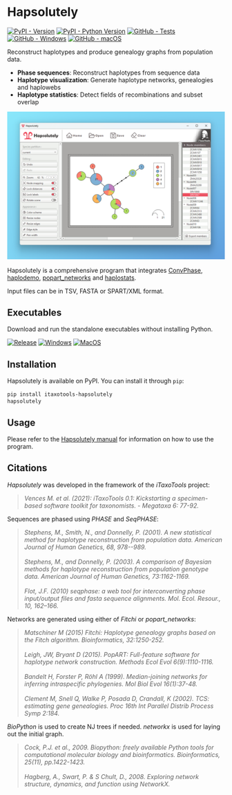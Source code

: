# Hapsolutely

[![PyPI - Version](https://img.shields.io/pypi/v/itaxotools-hapsolutely?color=tomato)](
    https://pypi.org/project/itaxotools-hapsolutely)
[![PyPI - Python Version](https://img.shields.io/pypi/pyversions/itaxotools-hapsolutely)](
    https://pypi.org/project/itaxotools-hapsolutely)
[![GitHub - Tests](https://img.shields.io/github/actions/workflow/status/iTaxoTools/Hapsolutely/test.yml?label=tests)](
    https://github.com/iTaxoTools/Hapsolutely/actions/workflows/test.yml)
[![GitHub - Windows](https://img.shields.io/github/actions/workflow/status/iTaxoTools/Hapsolutely/windows.yml?label=windows)](
    https://github.com/iTaxoTools/Hapsolutely/actions/workflows/windows.yml)
[![GitHub - macOS](https://img.shields.io/github/actions/workflow/status/iTaxoTools/Hapsolutely/macos.yml?label=macos)](
    https://github.com/iTaxoTools/Hapsolutely/actions/workflows/macos.yml)

Reconstruct haplotypes and produce genealogy graphs from population data.

- **Phase sequences**: Reconstruct haplotypes from sequence data
- **Haplotype visualization**: Generate haplotype networks, genealogies and haplowebs
- **Haplotype statistics**: Detect fields of recombinations and subset overlap

![Screenshot](https://raw.githubusercontent.com/iTaxoTools/Hapsolutely/v0.2.1/images/screenshot.png)

Hapsolutely is a comprehensive program that integrates [ConvPhase](https://github.com/iTaxoTools/ConvPhaseGui), [haplodemo](https://github.com/iTaxoTools/haplodemo), [popart_networks](https://github.com/iTaxoTools/popart_network) and [haplostats](https://github.com/iTaxoTools/haplostats).

Input files can be in TSV, FASTA or SPART/XML format.

## Executables

Download and run the standalone executables without installing Python.

[![Release](https://img.shields.io/badge/release-0.2.0-red?style=for-the-badge)](
    https://github.com/iTaxoTools/Hapsolutely/releases/v0.2.1)
[![Windows](https://img.shields.io/badge/Windows-blue.svg?style=for-the-badge&logo=windows)](
    https://github.com/iTaxoTools/Hapsolutely/releases/download/v0.2.1/Hapsolutely-0.2.0-windows-x64.exe)
[![MacOS](https://img.shields.io/badge/macOS-slategray.svg?style=for-the-badge&logo=apple)](
    https://github.com/iTaxoTools/Hapsolutely/releases/download/v0.2.1/Hapsolutely-0.2.0-macos-universal2.dmg)

## Installation

Hapsolutely is available on PyPI. You can install it through `pip`:

```
pip install itaxotools-hapsolutely
hapsolutely
```

## Usage

Please refer to the [Hapsolutely manual](https://itaxotools.org/Hapsolutely_manual_07Nov2023.pdf) for information on how to use the program.

## Citations

*Hapsolutely* was developed in the framework of the *iTaxoTools* project:

> *Vences M. et al. (2021): iTaxoTools 0.1: Kickstarting a specimen-based software toolkit for taxonomists. - Megataxa 6: 77-92.*

Sequences are phased using *PHASE* and *SeqPHASE*:

> *Stephens, M., Smith, N., and Donnelly, P. (2001). A new statistical method for haplotype reconstruction from population data. American Journal of Human Genetics, 68, 978--989.*
> <br><br>
> *Stephens, M., and Donnelly, P. (2003). A comparison of Bayesian methods for haplotype reconstruction from population genotype data. American Journal of Human Genetics, 73:1162-1169.*
> <br><br>
> *Flot, J.F. (2010) seqphase: a web tool for interconverting phase input/output files and fasta sequence alignments. Mol. Ecol. Resour., 10, 162–166.*

Networks are generated using either of *Fitchi* or *popart_networks*:

> *Matschiner M (2015) Fitchi: Haplotype genealogy graphs based on the Fitch algorithm. Bioinformatics, 32:1250-252.*
> <br><br>
> *Leigh, JW, Bryant D (2015). PopART: Full-feature software for haplotype network construction. Methods Ecol Evol 6(9):1110-1116.*
> <br><br>
> *Bandelt H, Forster P, Röhl A (1999). Median-joining networks for inferring intraspecific phylogenies. Mol Biol Evol 16(1):37-48.*
> <br><br>
> *Clement M, Snell Q, Walke P, Posada D, Crandall, K (2002). TCS: estimating gene genealogies. Proc 16th Int Parallel Distrib Process Symp 2:184.*

*BioPython* is used to create NJ trees if needed. *networkx* is used for laying out the initial graph.

> *Cock, P.J. et al., 2009. Biopython: freely available Python tools for computational molecular biology and bioinformatics. Bioinformatics, 25(11), pp.1422-1423.*
> <br><br>
> *Hagberg, A., Swart, P. & S Chult, D., 2008. Exploring network structure, dynamics, and function using NetworkX.*
